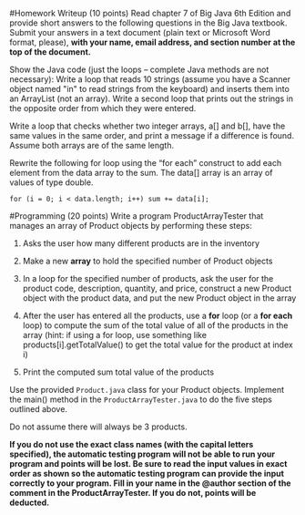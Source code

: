 #Homework Writeup
(10 points) Read chapter 7 of Big Java 6th Edition and provide short answers to the following questions in the Big Java textbook.  Submit your answers in a text document (plain text or Microsoft Word format, please), **with your name, email address, and section number at the top of the document.**

Show the Java code (just the loops – complete Java methods are not necessary): Write a loop that reads 10 strings (assume you have a Scanner object named "in" to read strings from the keyboard) and inserts them into an ArrayList (not an array). Write a second loop that prints out the strings in the opposite order from which they were entered.

Write a loop that checks whether two integer arrays, a[] and b[], have the same values in the same order, and print a message if a difference is found.  Assume both arrays are of the same length.

Rewrite the following for loop using the “for each” construct to add each element from the data array to the sum.  The data[] array is an array of values of type double.

```
for (i = 0; i < data.length; i++) sum += data[i];
```

#Programming
(20 points) Write a program ProductArrayTester that manages an array of Product objects by performing these steps:
1. Asks the user how many different products are in the inventory

2. Make a new **array** to hold the specified number of Product objects

3. In a loop for the specified number of products, ask the user for the product code, description, quantity, and price, construct a new Product object with the product data, and put the new Product object in the array

4. After the user has entered all the products, use a **for** loop (or a **for each** loop) to compute the sum of the total value of all of the products in the array (hint: if using a for loop, use something like products[i].getTotalValue() to get the total value for the product at index i)

5. Print the computed sum total value of the products

Use the provided `Product.java` class for your Product objects. Implement the main() method in the `ProductArrayTester.java` to do the five steps outlined above.

Do not assume there will always be 3 products.

**If you do not use the exact class names (with the capital letters specified), the automatic testing program will not be able to run your program and points will be lost.
Be sure to read the input values in exact order as shown so the automatic testing program can provide the input correctly to your program. 
Fill in your name in the @author section of the comment in the ProductArrayTester. If you do not, points will be deducted.**
